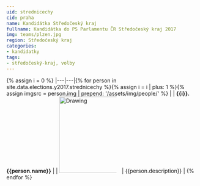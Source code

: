 ```yaml
---
uid: strednicechy
cid: praha
name: Kandidátka Středočeský kraj
fullname: Kandidátka do PS Parlamentu ČR Středočeský kraj 2017
img: teams/plzen.jpg
region: Středočeský kraj
categories:
- kandidatky
tags:
- středočeský-kraj, volby
---
```


{% assign i = 0 %}
|---|---|{% for person in site.data.elections.y2017.strednicechy %}{% assign i = i | plus: 1 %}{% assign imgsrc = person.img | prepend: '/assets/img/people/' %}
|   | **{{i}}. {{person.name}}** |
| <img src="{{imgsrc}}" alt="Drawing" style="height: 200px; max-width: 150px; margin-right: 10px;"/> | {{person.description}} |
{% endfor %}
